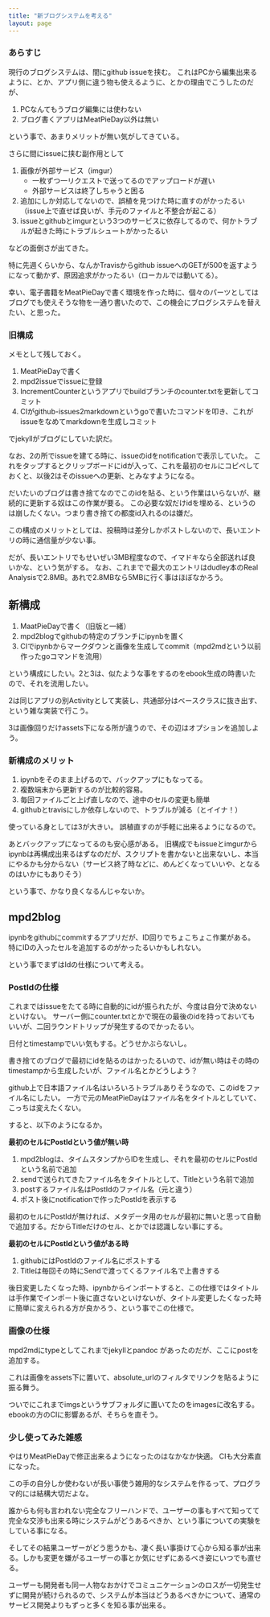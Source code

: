 ```yaml
---
title: "新ブログシステムを考える"
layout: page	
---
```


### あらすじ

現行のブログシステムは、間にgithub issueを挟む。
これはPCから編集出来るように、とか、アプリ側に違う物も使えるように、とかの理由でこうしたのだが、

1. PCなんてもうブログ編集には使わない
2. ブログ書くアプリはMeatPieDay以外は無い

という事で、あまりメリットが無い気がしてきている。

さらに間にissueに挟む副作用として

1. 画像が外部サービス（imgur）
   - 一枚ずつ一リクエストで送ってるのでアップロードが遅い
   - 外部サービスは終了しちゃうと困る
2. 追加にしか対応してないので、誤植を見つけた時に直すのがかったるい（issue上で直せば良いが、手元のファイルと不整合が起こる）
3. issueとgithubとimgurという3つのサービスに依存してるので、何かトラブルが起きた時にトラブルシュートがかったるい

などの面倒さが出てきた。

特に先週くらいから、なんかTravisからgithub issueへのGETが500を返すようになって動かず、原因追求がかったるい（ローカルでは動いてる）。

幸い、電子書籍をMeatPieDayで書く環境を作った時に、個々のパーツとしてはブログでも使えそうな物を一通り書いたので、この機会にブログシステムを替えたい、と思った。

### 旧構成

メモとして残しておく。

1. MeatPieDayで書く
2. mpd2issueでissueに登録
3. IncrementCounterというアプリでbuildブランチのcounter.txtを更新してコミット
4. CIがgithub-issues2markdownというgoで書いたコマンドを叩き、これがissueをなめてmarkdownを生成しコミット

でjekyllがブログにしていた訳だ。

なお、2の所でissueを建てる時に、issueのidをnotificationで表示していた。
これをタップするとクリップボードにidが入って、これを最初のセルにコピペしておくと、以後2はそのissueへの更新、とみなすようになる。

だいたいのブログは書き捨てなのでこのidを貼る、という作業はいらないが、継続的に更新する奴はこの作業が要る。
この必要な奴だけidを埋める、というのは崩したくない。つまり書き捨ての都度id入れるのは嫌だ。

この構成のメリットとしては、投稿時は差分しかポストしないので、長いエントリの時に通信量が少ない事。

だが、長いエントリでもせいぜい3MB程度なので、イマドキなら全部送れば良いかな、という気がする。
なお、これまでで最大のエントリはdudley本のReal Analysisで2.8MB。あれで2.8MBなら5MBに行く事はほぼなかろう。

## 新構成

1. MaatPieDayで書く（旧版と一緒）
2. mpd2blogでgithubの特定のブランチにipynbを置く
3. CIでipynbからマークダウンと画像を生成してcommit（mpd2mdという以前作ったgoコマンドを流用）

という構成にしたい。2と3は、似たような事をするのをebook生成の時書いたので、それを流用したい。

2は同じアプリの別Activityとして実装し、共通部分はベースクラスに抜き出す、という雑な実装で行こう。

3は画像回りだけassets下になる所が違うので、その辺はオプションを追加しよう。

### 新構成のメリット

1. ipynbをそのまま上げるので、バックアップにもなってる。
2. 複数端末から更新するのが比較的容易。
3. 毎回ファイルごと上げ直しなので、途中のセルの変更も簡単
4. githubとtravisにしか依存しないので、トラブルが減る（とイイナ！）

使っている身としては3が大きい。
誤植直すのが手軽に出来るようになるので。

あとバックアップになってるのも安心感がある。
旧構成でもissueとimgurからipynbは再構成出来るはずなのだが、スクリプトを書かないと出来ないし、本当にやるかも分からない（サービス終了時などに、めんどくなっていいや、となるのはいかにもありそう）

という事で、かなり良くなるんじゃないか。

## mpd2blog

ipynbをgithubにcommitするアプリだが、ID回りでちょこちょこ作業がある。
特にIDの入ったセルを追加するのがかったるいかもしれない。

という事でまずはIdの仕様について考える。

### PostIdの仕様

これまではissueをたてる時に自動的にidが振られたが、今度は自分で決めないといけない。
サーバー側にcounter.txtとかで現在の最後のidを持っておいてもいいが、二回ラウンドトリップが発生するのでかったるい。

日付とtimestampでいい気もする。どうせかぶらないし。

書き捨てのブログで最初にidを貼るのはかったるいので、idが無い時はその時のtimestampから生成したいが、ファイル名とかどうしよう？

github上で日本語ファイル名はいろいろトラブルありそうなので、このidをファイル名にしたい。
一方で元のMeatPieDayはファイル名をタイトルとしていて、こっちは変えたくない。

すると、以下のようになるか。

**最初のセルにPostIdという値が無い時**

1. mpd2blogは、タイムスタンプからIDを生成し、それを最初のセルにPostIdという名前で追加
2. sendで送られてきたファイル名をタイトルとして、Titleという名前で追加
3. postするファイル名はPostIdのファイル名（元と違う）
4. ポスト後にnotificationで作ったPostIdを表示する

最初のセルにPostIdが無ければ、メタデータ用のセルが最初に無いと思って自動で追加する。だからTitleだけのセル、とかでは認識しない事にする。

**最初のセルにPostIdという値がある時**

1. githubにはPostIdのファイル名にポストする
2. Titleは毎回その時にSendで渡ってくるファイル名で上書きする

後日変更したくなった時、ipynbからインポートすると、この仕様ではタイトルは手作業でインポート後に直さないといけないが、タイトル変更したくなった時に簡単に変えられる方が良かろう、という事でこの仕様で。

### 画像の仕様

mpd2mdにtypeとしてこれまでjekyllとpandoc があったのだが、ここにpostを追加する。

これは画像をassets下に置いて、absolute_urlのフィルタでリンクを貼るように振る舞う。

ついでにこれまでimgsというサブフォルダに置いてたのをimagesに改名する。ebookの方のCIに影響あるが、そちらを直そう。

### 少し使ってみた雑感

やはりMeatPieDayで修正出来るようになったのはなかなか快適。
CIも大分素直になった。

この手の自分しか使わないが長い事使う雑用的なシステムを作るって、プログラマ的には結構大切だよな。

誰からも何も言われない完全なフリーハンドで、ユーザーの事もすべて知ってて完全な交渉も出来る時にシステムがどうあるべきか、という事についての実験をしている事になる。

そしてその結果ユーザーがどう思うかも、凄く長い事掛けて心から知る事が出来る。しかも変更を嫌がるユーザーの事とか気にせずにあるべき姿にいつでも直せる。

ユーザーも開発者も同一人物なおかけでコミュニケーションのロスが一切発生せずに開発が続けられるので、システムが本当はどうあるべきかについて、通常のサービス開発よりもずっと多くを知る事が出来る。


